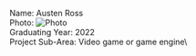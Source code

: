 Name: Austen Ross\
Photo: ![Photo](me2.jpg)\
Graduating Year: 2022\
Project Sub-Area: Video game or game engine\

